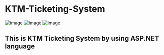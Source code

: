 # KTM-Ticketing-System
![image](https://user-images.githubusercontent.com/62049921/122764594-35a67a80-d2d2-11eb-9133-87ef6e21d4d7.png)
![image](https://user-images.githubusercontent.com/62049921/122764622-3d661f00-d2d2-11eb-8fd0-9d81bd702138.png)
![image](https://user-images.githubusercontent.com/62049921/122764659-4951e100-d2d2-11eb-9ae2-15db5111f91e.png)

<H2> This is KTM Ticketing System by using ASP.NET language <h2>
